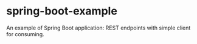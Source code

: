 # spring-boot-example
An example of Spring Boot application: REST endpoints with simple client for consuming.
